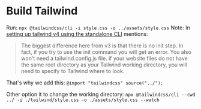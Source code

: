 # Build Tailwind

Run: `npx @tailwindcss/cli -i style.css -o ../assets/style.css`
Note: In [setting up tailwind v4 using the standalone CLI](https://github.com/tailwindlabs/tailwindcss/discussions/15855) mentions:

> The biggest difference here from v3 is that there is no init step. In fact, if you try to use the init command you will get an error. You also won't need a tailwind.config.js file.
> if your website files do not have the same root directory as your Tailwind working directory, you will need to specify to Tailwind where to look.

That's why we add this: `@import "tailwindcss" source("../");`

Other option it to change the working directory:
`npx @tailwindcss/cli --cwd ../ -i ./tailwind/style.css -o ./assets/style.css --watch`
